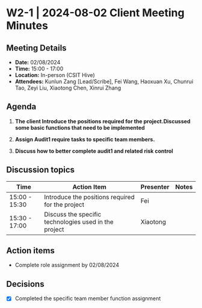 # W2-1 | 2024-08-02 Client Meeting Minutes

## Meeting Details
- **Date:** 02/08/2024
- **Time:** 15:00 - 17:00
- **Location:** In-person (CSIT Hive) 
- **Attendees:** Kunlun Zang [Lead/Scribe], Fei Wang, Haoxuan Xu, Chunrui Tao, Zeyi Liu, Xiaotong Chen, Xinrui Zhang 

## Agenda
1. **The client Introduce the positions required for the project.Discussed some basic functions that need to be implemented** 
   
2. **Assign Audit1 require tasks to specific team members.** 
   
3. **Discuss how to better complete audit1 and related risk control** 

## Discussion topics

| Time          | Action Item                                             | Presenter | Notes      |
|---------------|---------------------------------------------------------|-----------|------------|
| 15:00 - 15:30 | Introduce the positions required for the project  | Fei       | |
| 15:30 - 17:00 | Discuss the specific technologies used in the project  | Xiaotong       | |

## Action items 
- Complete role assignment by 02/08/2024

## Decisions 
- [x] Completed the specific team member function assignment
